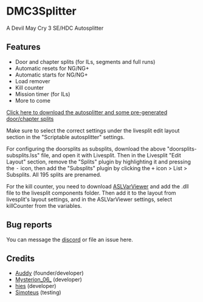 # DMC3Splitter
A Devil May Cry 3 SE/HDC Autosplitter

## Features
  * Door and chapter splits (for ILs, segments and full runs)
  * Automatic resets for NG/NG+
  * Automatic starts for NG/NG+
  * Load remover
  * Kill counter
  * Mission timer (for ILs)
  * More to come

[Click here to download the autosplitter and some pre-generated door/chapter splits](https://github.com/Mysterion06/DMC3Splitter/releases/download/v1.0/dmc3autosplitter.zip)

Make sure to select the correct settings under the livesplit edit layout section in the "Scriptable autosplitter" settings.

For configuring the doorsplits as subsplits, download the above "doorsplits-subsplits.lss" file, and open it with Livesplit. Then in the Livesplit "Edit Layout" section, remove the "Splits" plugin by highlighting it and pressing the <kbd>-</kbd> icon, then add the "Subsplits" plugin by clicking the <kbd>+</kbd> icon > List > Subsplits. All 195 splits are prenamed.

For the kill counter, you need to download [ASLVarViewer](https://github.com/hawkerm/LiveSplit.ASLVarViewer/releases) and add the .dll file to the livesplit components folder. Then add it to the layout from livesplit's layout settings, and in the ASLVarViewer settings, select killCounter from the variables.

## Bug reports
You can message the [discord](https://discord.gg/yhJdCHm) or file an issue here.

## Credits
  * [Auddy](https://www.speedrun.com/user/auddy) (founder/developer)
  * [Mysterion_06_](https://www.speedrun.com/user/Mysterion_06_) (developer)
  * [hies](https://www.speedrun.com/user/hies) (developer)
  * [Simoteus](https://www.speedrun.com/user/Simoteus) (testing)

